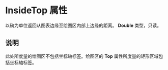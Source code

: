 
# InsideTop 属性

以磅为单位返回从图表边缘至绘图区内部上边缘的距离。 **Double** 类型，只读。


## 说明

此处所度量的绘图区不包括坐标轴标签。绘图区的  **Top** 属性所度量的矩形区域包括坐标轴标签。

